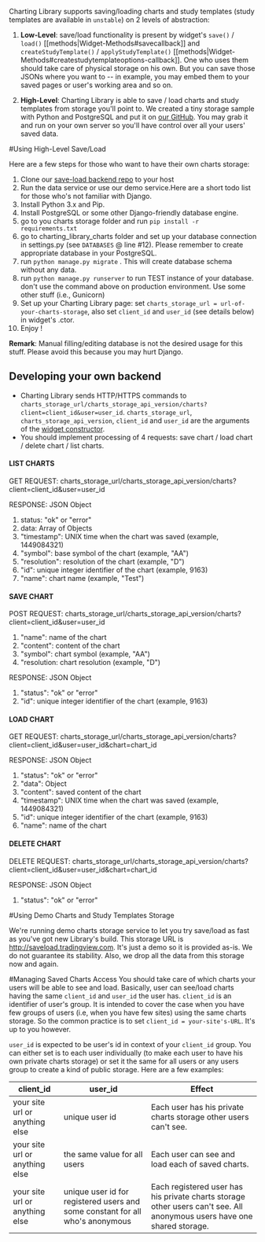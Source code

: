 Charting Library supports saving/loading charts and study templates (study templates are available in `unstable`) on 2 levels of abstraction:

1. **Low-Level**: save/load functionality is present by widget's `save()` / `load()` [[methods|Widget-Methods#savecallback]] and `createStudyTemplate()` / `applyStudyTemplate()` [[methods|Widget-Methods#createstudytemplateoptions-callback]]. One who uses them should take care of physical storage on his own. But you can save those JSONs where you want to --  in example, you may embed them to your saved pages or user's working area and so on.

2. **High-Level**: Charting Library is able to save / load charts and study templates from storage you'll point to. We created a tiny storage sample with Python and PostgreSQL and put it on [our GitHub](https://github.com/tradingview/saveload_backend). You may grab it and run on your own server so you'll have control over all your users' saved data.

#Using High-Level Save/Load

Here are a few steps for those who want to have their own charts storage:

1. Clone our [save-load backend repo](https://github.com/tradingview/saveload_backend) to your host
2. Run the data service or use our demo service.Here are a short todo list for those who's not familiar with Django.
  1. Install Python 3.x and Pip.
  2. Install PostgreSQL or some other Django-friendly database engine.
  3. go to you charts storage folder and run `pip install -r requirements.txt`
  4. go to charting_library_charts folder and set up your database connection in settings.py (see `DATABASES` @ line #12). Please remember to create appropriate database in your PostgreSQL.
  5. run `python manage.py migrate` . This will create database schema without any data.
  6. run `python manage.py runserver` to run TEST instance of your database. don't use the command above on production environment. Use some other stuff (i.e., Gunicorn)
3. Set up your Charting Library page: set `charts_storage_url = url-of-your-charts-storage`, also set `client_id` and `user_id` (see details below) in widget's .ctor.
4. Enjoy !

**Remark**: Manual filling/editing database is not the desired usage for this stuff. Please avoid this because you may hurt Django.

## Developing your own backend
* Charting Library sends HTTP/HTTPS commands to `charts_storage_url/charts_storage_api_version/charts?client=client_id&user=user_id`. `charts_storage_url`, `charts_storage_api_version`, `client_id` and `user_id` are the arguments of the [widget constructor](https://github.com/tradingview/charting_library/wiki/Widget-Constructor).
* You should implement processing of 4 requests: save chart / load chart / delete chart / list charts.

#### LIST CHARTS
GET REQUEST: charts_storage_url/charts_storage_api_version/charts?client=client_id&user=user_id

RESPONSE: JSON Object

1. status: "ok" or "error"
2. data: Array of Objects
  1. "timestamp": UNIX time when the chart was saved (example, 1449084321)
  2. "symbol": base symbol of the chart (example, "AA")
  3. "resolution": resolution of the chart (example, "D")
  4. "id": unique integer identifier of the chart (example, 9163)
  5. "name": chart name (example, "Test")

#### SAVE CHART

POST REQUEST: charts_storage_url/charts_storage_api_version/charts?client=client_id&user=user_id

1. "name": name of the chart
2. "content": content of the chart
3. "symbol": chart symbol (example, "AA")
4. "resolution: chart resolution (example, "D")

RESPONSE: JSON Object

1. "status": "ok" or "error"
2. "id": unique integer identifier of the chart (example, 9163)

#### LOAD CHART
GET REQUEST: charts_storage_url/charts_storage_api_version/charts?client=client_id&user=user_id&chart=chart_id

RESPONSE: JSON Object

1. "status": "ok" or "error"
2. "data": Object
  1. "content": saved content of the chart
  2. "timestamp": UNIX time when the chart was saved (example, 1449084321)
  3. "id": unique integer identifier of the chart (example, 9163)
  4. "name": name of the chart

#### DELETE CHART
DELETE REQUEST: charts_storage_url/charts_storage_api_version/charts?client=client_id&user=user_id&chart=chart_id

RESPONSE: JSON Object

1. "status": "ok" or "error"

#Using Demo Charts and Study Templates Storage

We're running demo charts storage service to let you try save/load as fast as you've got new Library's build. This storage URL is <http://saveload.tradingview.com>. It's just a demo so it is provided as-is. We do not guarantee its stability. Also, we drop all the data from this storage now and again.

#Managing Saved Charts Access
You should take care of which charts your users will be able to see and load. Basically, user can see/load charts having the same `client_id` and `user_id` the user has. `client_id` is an identifier of user's group. It is intended to cover the case when you have few groups of users (i.e, when you have few sites) using the same charts storage. So the common practice is to set `client_id = your-site's-URL`. It's up to you however.

`user_id` is expected to be user's id in context of your `client_id` group. You can either set is to each user individually (to make each user to have his own private charts storage) or set it the same for all users or any users group to create a kind of public storage. Here are a few examples:

client_id|user_id|Effect
---|---|---
your site url or anything else|unique user id|Each user has his private charts storage other users can't see.
your site url or anything else|the same value for all users|Each user can see and load each of saved charts.
your site url or anything else|unique user id for registered users and some constant for all who's anonymous|Each registered user has his private charts storage other users can't see. All anonymous users have one shared storage.